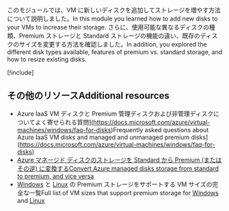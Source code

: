 <span data-ttu-id="9b1e4-101">このモジュールでは、VM に新しいディスクを追加してストレージを増やす方法について説明しました。</span><span class="sxs-lookup"><span data-stu-id="9b1e4-101">In this module you learned how to add new disks to your VMs to increase their storage.</span></span> <span data-ttu-id="9b1e4-102">さらに、使用可能な異なるディスクの種類、Premium ストレージと Standard ストレージの機能の違い、既存のディスクのサイズを変更する方法を確認しました。</span><span class="sxs-lookup"><span data-stu-id="9b1e4-102">In addition, you explored the different disk types available, features of premium vs. standard storage, and how to resize existing disks.</span></span>

[!include[](../../../includes/azure-sandbox-cleanup.md)]

## <a name="additional-resources"></a><span data-ttu-id="9b1e4-103">その他のリソース</span><span class="sxs-lookup"><span data-stu-id="9b1e4-103">Additional resources</span></span>

- <span data-ttu-id="9b1e4-104">Azure IaaS VM ディスクと Premium 管理ディスクおよび非管理ディスクについてよく寄せられる質問](https://docs.microsoft.com/azure/virtual-machines/windows/faq-for-disks)</span><span class="sxs-lookup"><span data-stu-id="9b1e4-104">Frequently asked questions about Azure IaaS VM disks and managed and unmanaged premium disks](https://docs.microsoft.com/azure/virtual-machines/windows/faq-for-disks)</span></span>
- [<span data-ttu-id="9b1e4-105">Azure マネージド ディスクのストレージを Standard から Premium (またはその逆) に変換する</span><span class="sxs-lookup"><span data-stu-id="9b1e4-105">Convert Azure managed disks storage from standard to premium, and vice versa</span></span>](https://docs.microsoft.com/azure/virtual-machines/linux/convert-disk-storage)
- <span data-ttu-id="9b1e4-106">[Windows](https://docs.microsoft.com/azure/virtual-machines/windows/sizes) と [Linux](https://docs.microsoft.com/azure/virtual-machines/linux/sizes) の Premium ストレージをサポートする VM サイズの完全な一覧</span><span class="sxs-lookup"><span data-stu-id="9b1e4-106">Full list of VM sizes that support premium storage for [Windows](https://docs.microsoft.com/azure/virtual-machines/windows/sizes) and [Linux](https://docs.microsoft.com/azure/virtual-machines/linux/sizes)</span></span>
